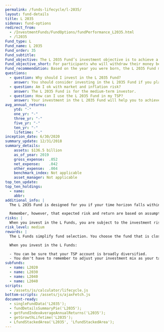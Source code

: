 ```yaml
---
permalink: /funds-lifecycle/l-2035/
layout: fund-details
title: L 2035
sidenav: fund-options
redirect_from:
  - /InvestmentFunds/FundOptions/fundPerformance_L2035.html
  - /l2035
Fund_type: L
Fund_name: L 2035
Fund_order: 35
Fund_subtitle:
Fund_objective: The L 2035 Fund’s investment objective is to achieve a moderate to high level of growth with a low emphasis on preservation of assets. The Fund's allocation in the G, F, C, S, and I Funds is adjusted quarterly. The L 2035 Fund will roll into the L Income Fund automatically in July 2035 when its allocation becomes the same as the allocation of the L Income Fund.
Fund_objective_short: For participants who will withdraw their money beginning 2033 through 2037.
Fund_recommendation: Based on the year you were born, the L 2035 Fund may be a good choice for you because you may have time to ride out any fluctuations in the market.
questions:
  - question: Why should I invest in the L 2035 Fund?
    answer: You should consider investing in the L 2035 Fund if you plan to withdraw from your account between 2033 – 2037.
  - question: Am I ok with market and inflation risk?
    answer: The L 2035 Fund is for the medium-term investor.
  - question: How can I use the L 2035 Fund in my TSP?
    answer: Your investment in the L 2035 Fund will help you to achieve the best expected return for the amount of expected risk that is appropriate for your time horizon. The L 2035 Fund makes the investing process easy for you because you do not have to figure out how to diversify your account or how and when to rebalance - it’s done for you.
avg_annual_returns:
    ytd: "-"
    one_yr: "-"
    three_yr: "-"
    five_yr: "-"
    ten_yr: "-"
    lifetime: "-"
inception_date: 6/30/2020
summary_update: 12/31/2018
summary_details:
    assets: $136.5 billion
    as_of_year: 2019
    gross_expense:  .052
    net_expense:    .042
    other_expense:  .004
    benchmark_index: Not applicable
    asset_manager: Not applicable
top_ten_update:
top_ten_holdings:
  - name:
    abbr:
additional_info: |
  The L 2035 Fund is designed for you if your time horizon falls within the 2033 through 2037 range. The asset allocation of this fund is adjusted quarterly, moving to a more conservative mix, gradually approaching that of the L Income Fund. Between quarterly adjustments, the asset allocation of the L 2035 Fund is maintained through daily rebalancing to the fund’s target allocation.

  Remember, however, that expected risk and return are based on assumptions about future economic conditions and investment performance. There is no guaranteed rate of return for any period, either short-term or long-term. For the fund’s historical returns, visit [Share Price History]({{ site.baseurl }}/fund-performance/share-price-history/). Past performance does not guarantee future results.
risks: |
  When you invest in the L Funds, you are subject to the investment risks associated with the G, F, C, S, and I funds. Your account is not guaranteed against loss. The L Funds can have periods of gain and loss, just as the individual TSP funds do.
risk_level: medium
rewards: |
  The L Funds simplify fund selection. You choose the fund that is closest to your target date (or, if your target date falls between the target dates that are offered, you can split your account between the two target date funds closest to your time horizon).

  When you invest in the L Funds:

  - You can be sure that your TSP account is broadly diversified.
  - You don't have to remember to adjust your investment mix as your target date approaches - it's done for you.
subfunds:
  - name: L2020
  - name: L2030
  - name: L2040
  - name: L2040
scripts:
  - /assets/js/calculator/lifecycle.js
bottom-scripts: /assets/js/ajaxFetch.js
document-ready:
  - singleFundData('L2035');
  - fundDetailsSummaryPie('L2035');
  - getFundIndexAverageAnnualReturns('L2035');
  - getGrowthLifetime('L2035');
  - LfundStackedArea('L2035', 'LfundStackedArea');
---
```

